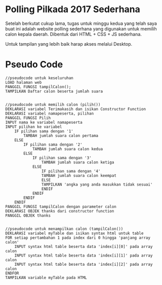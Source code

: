 # Polling Pilkada 2017 Sederhana

Setelah berkutat cukup lama, tugas untuk minggu kedua yang telah saya buat ini adalah website polling sederhana yang digunakan untuk memilih calon kepala daerah. Dibentuk dari HTML + CSS + JS sederhana.  
  
 Untuk tampilan yang lebih baik harap akses melalui Desktop.

# Pseudo Code
```
//pseudocode untuk keseluruhan
LOAD halaman web
PANGGIL FUNGSI tampilCalon();
TAMPILKAN Daftar calon beserta jumlah suara


//pseudocode untuk memilih calon (pilih())
DEKLARASI variabel Terimakasih dan isikan Constructor Function
DEKLARASI variabel namapeserta, pilihan  
PANGGIL FUNGSI Pilih   
INPUT nama ke variabel namapeserta  
INPUT pilihan ke variabel  
	IF pilihan sama dengan '1'  
		TAMBAH jumlah suara calon pertama  
	ELSE  
		IF pilihan sama dengan '2'  
			TAMBAH jumlah suara calon kedua  
		ELSE  
			IF pilihan sama dengan '3'  	
				TAMBAH jumlah suara calon ketiga	  
			ELSE
				IF pilihan sama dengan '4'	
				TAMBAH jumlah suara calon keempat  
				ELSE  
				TAMPILKAN 'angka yang anda masukkan tidak sesuai'  
				ENDIF  
			ENDIF  
		ENDIF  
	ENDIF  
PANGGIL FUNGSI tampilCalon dengan parameter calon  
DEKLARASI OBJEK thanks dari constructor function  
PANGGIL OBJEK thanks  


//pseudocode untuk menampilkan calon (tampilCalon())  
DEKLARASI variabel myTable dan isikan syntax html untuk table
FOR setiap pertambahan 1 pada index dari 0 hingga 'panjang array calon'  
	INPUT syntax html table beserta data 'index[i][0]' pada array calon  
	INPUT syntax html table beserta data 'index[i][1]' pada array calon  
	INPUT syntax html table beserta data 'index[i][2]' pada array calon  
ENDFOR  
TAMPILKAN variable myTable pada HTML


```